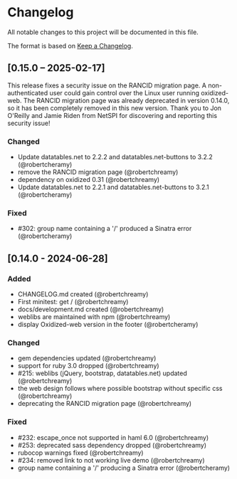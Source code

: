 # Changelog

All notable changes to this project will be documented in this file.

The format is based on [Keep a Changelog](https://keepachangelog.com/en/1.1.0/).

## [0.15.0 – 2025-02-17]
This release fixes a security issue on the RANCID migration page.
A non-authenticated user could gain control over the Linux user running
oxidized-web. The RANCID migration page was already deprecated in version
0.14.0, so it has been completely removed in this new version.
Thank you to Jon O'Reilly and Jamie Riden from NetSPI for discovering and
reporting this security issue!

### Changed
- Update datatables.net to 2.2.2 and datatables.net-buttons to 3.2.2 (@robertcheramy)
- remove the RANCID migration page (@robertchreamy)
- dependency on oxidized 0.31  (@robertchreamy)
- Update datatables.net to 2.2.1 and datatables.net-buttons to 3.2.1 (@robertcheramy)

### Fixed
- #302: group name containing a '/' produced a Sinatra error (@robertcheramy)


## [0.14.0 - 2024-06-28]

### Added
- CHANGELOG.md created (@robertchreamy)
- First minitest: get / (@robertchreamy)
- docs/development.md created (@robertchreamy)
- weblibs are maintained with npm (@robertchreamy)
- display Oxidized-web version in the footer (@robertcheramy)

### Changed
- gem dependencies updated (@robertchreamy)
- support for ruby 3.0 dropped (@robertchreamy)
- #215: weblibs (jQuery, bootstrap, datatables.net) updated (@robertchreamy)
- the web design follows where possible bootstrap without specific css (@robertchreamy)
- deprecating the RANCID migration page (@robertchreamy)

### Fixed
- #232: escape_once not supported in haml 6.0 (@robertchreamy)
- #253: deprecated sass dependency dropped (@robertchreamy)
- rubocop warnings fixed (@robertchreamy)
- #234: removed link to not working live demo (@robertchreamy)
- group name containing a '/' producing a Sinatra error (@robertcheramy)
